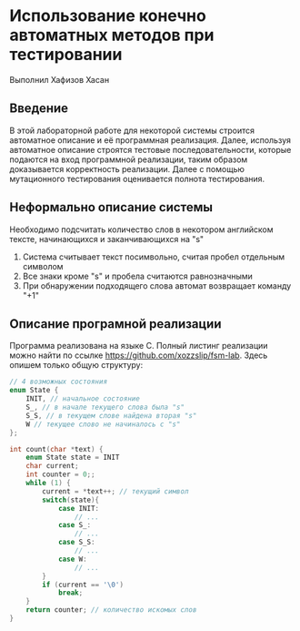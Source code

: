 # Использование конечно автоматных методов при тестировании
Выполнил Хафизов Хасан

## Введение
В этой лабораторной работе для некоторой системы строится автоматное описание и её программная реализация. Далее, используя автоматное описание строятся тестовые последовательности, которые подаются на вход программной реализации, таким образом доказывается корректность реализации. Далее с помощью мутационного тестирования оценивается полнота тестирования.

## Неформально описание системы
Необходимо подсчитать количество слов в некотором английском тексте, начинающихся и заканчивающихся на "s"

1. Система считывает текст посимвольно, считая пробел отдельным символом
2. Все знаки кроме "s" и пробела считаются равнозначными
3. При обнаружении подходящего слова автомат возвращает команду "+1"


## Описание програмной реализации
Программа реализована на языке С. Полный листинг реализации можно найти по ссылке https://github.com/xozzslip/fsm-lab. Здесь опишем только общую структуру:

```c
// 4 возможных состояния
enum State {
    INIT, // начальное состояние
    S_, // в начале текущего слова была "s"
    S_S, // в текущем слове найдена вторая "s"
    W // текущее слово не начиналось с "s"
};
```
```c
int count(char *text) {
    enum State state = INIT
    char current;
    int counter = 0;;
    while (1) {
        current = *text++; // текущий символ
        switch(state){
            case INIT:
                // ...
            case S_:
                // ...
            case S_S:
                // ...
            case W:
                // ...
        }
        if (current == '\0')
            break;
    }
    return counter; // количество искомых слов
}
```
